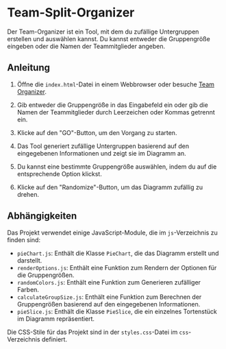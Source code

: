 # Team-Split-Organizer

Der Team-Organizer ist ein Tool, mit dem du zufällige Untergruppen erstellen und auswählen kannst. Du kannst entweder die Gruppengröße eingeben oder die Namen der Teammitglieder angeben.

## Anleitung

1. Öffne die `index.html`-Datei in einem Webbrowser oder besuche <a href="https://team-organizer-one.vercel.app/" target="_blank">Team Organizer</a>.

2. Gib entweder die Gruppengröße in das Eingabefeld ein oder gib die Namen der Teammitglieder durch Leerzeichen oder Kommas getrennt ein.

3. Klicke auf den "GO"-Button, um den Vorgang zu starten.

4. Das Tool generiert zufällige Untergruppen basierend auf den eingegebenen Informationen und zeigt sie im Diagramm an.

5. Du kannst eine bestimmte Gruppengröße auswählen, indem du auf die entsprechende Option klickst.

6. Klicke auf den "Randomize"-Button, um das Diagramm zufällig zu drehen.

## Abhängigkeiten

Das Projekt verwendet einige JavaScript-Module, die im `js`-Verzeichnis zu finden sind:

- `pieChart.js`: Enthält die Klasse `PieChart`, die das Diagramm erstellt und darstellt.
- `renderOptions.js`: Enthält eine Funktion zum Rendern der Optionen für die Gruppengrößen.
- `randomColors.js`: Enthält eine Funktion zum Generieren zufälliger Farben.
- `calculateGroupSize.js`: Enthält eine Funktion zum Berechnen der Gruppengrößen basierend auf den eingegebenen Informationen.
- `pieSlice.js`: Enthält die Klasse `PieSlice`, die ein einzelnes Tortenstück im Diagramm repräsentiert.

Die CSS-Stile für das Projekt sind in der `styles.css`-Datei im `css`-Verzeichnis definiert.

